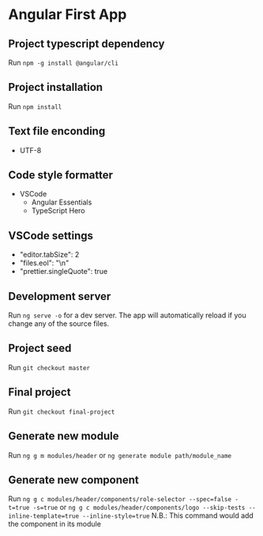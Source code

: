 # Angular First App

## Project typescript dependency
Run `npm -g install @angular/cli`

## Project installation
Run `npm install`

## Text file enconding
- UTF-8

## Code style formatter
- VSCode
   - Angular Essentials
   - TypeScript Hero

## VSCode settings
   - "editor.tabSize": 2
   - "files.eol": "\n"
   - "prettier.singleQuote": true

## Development server
Run `ng serve -o` for a dev server. The app will automatically reload if you change any of the source files.

## Project seed
Run `git checkout master`

## Final project
Run `git checkout final-project`

## Generate new module
Run `ng g m modules/header` or `ng generate module path/module_name`

## Generate new component
Run `ng g c modules/header/components/role-selector --spec=false -t=true -s=true`
or `ng g c modules/header/components/logo --skip-tests --inline-template=true --inline-style=true`
N.B.: This command would add the component in its module